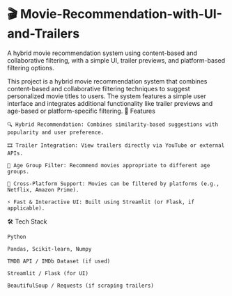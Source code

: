 # 🎬 Movie-Recommendation-with-UI-and-Trailers
A hybrid movie recommendation system using content-based and collaborative filtering, with a simple UI, trailer previews, and platform-based filtering options.


This project is a hybrid movie recommendation system that combines content-based and collaborative filtering techniques to suggest personalized movie titles to users. The system features a simple user interface and integrates additional functionality like trailer previews and age-based or platform-specific filtering.
📌 Features

    🔍 Hybrid Recommendation: Combines similarity-based suggestions with popularity and user preference.

    🎞️ Trailer Integration: View trailers directly via YouTube or external APIs.

    🧒 Age Group Filter: Recommend movies appropriate to different age groups.

    📱 Cross-Platform Support: Movies can be filtered by platforms (e.g., Netflix, Amazon Prime).

    ⚡ Fast & Interactive UI: Built using Streamlit (or Flask, if applicable).

🛠️ Tech Stack

    Python

    Pandas, Scikit-learn, Numpy

    TMDB API / IMDb Dataset (if used)

    Streamlit / Flask (for UI)

    BeautifulSoup / Requests (if scraping trailers)
